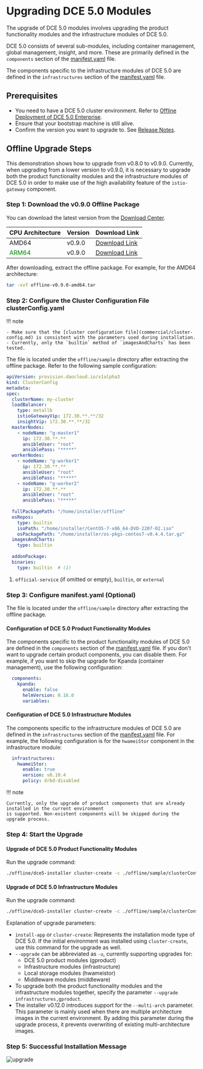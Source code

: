 # Upgrading DCE 5.0 Modules

The upgrade of DCE 5.0 modules involves upgrading the product functionality modules and the infrastructure modules of DCE 5.0.

DCE 5.0 consists of several sub-modules, including container management, global management, insight, and more.
These are primarily defined in the `components` section of the [manifest.yaml](commercial/manifest.md) file.

The components specific to the infrastructure modules of DCE 5.0 are defined in the `infrastructures` section of the [manifest.yaml](commercial/manifest.md) file.

## Prerequisites

- You need to have a DCE 5.0 cluster environment. Refer to [Offline Deployment of DCE 5.0 Enterprise](commercial/start-install.md).
- Ensure that your bootstrap machine is still alive.
- Confirm the version you want to upgrade to. See [Release Notes](release-notes.md).

## Offline Upgrade Steps

This demonstration shows how to upgrade from v0.8.0 to v0.9.0. Currently, when upgrading from a lower version
to v0.9.0, it is necessary to upgrade both the product functionality modules and the infrastructure modules
of DCE 5.0 in order to make use of the high availability feature of the `istio-gateway` component.

### Step 1: Download the v0.9.0 Offline Package

You can download the latest version from the [Download Center](../download/index.md).

| CPU Architecture | Version | Download Link                                                 |
| :--------------- | :------ | :----------------------------------------------------------- |
| AMD64            | v0.9.0  | [Download Link](https://proxy-qiniu-download-public.daocloud.io/DaoCloud_Enterprise/dce5/offline-v0.9.0-amd64.tar) |
| <font color="green">ARM64</font>           | v0.9.0  | [Download Link](https://proxy-qiniu-download-public.daocloud.io/DaoCloud_Enterprise/dce5/offline-v0.9.0-arm64.tar) |

After downloading, extract the offline package. For example, for the AMD64 architecture:

```bash
tar -xvf offline-v0.9.0-amd64.tar
```

### Step 2: Configure the Cluster Configuration File clusterConfig.yaml

!!! note

    - Make sure that the [cluster configuration file](commercial/cluster-config.md) is consistent with the parameters used during installation.
    - Currently, only the `builtin` method of `imagesAndCharts` has been tested.

The file is located under the `offline/sample` directory after extracting the offline package. Refer to the following sample configuration:

```yaml title="clusterConfig.yaml"
apiVersion: provision.daocloud.io/v1alpha3
kind: ClusterConfig
metadata:
spec:
  clusterName: my-cluster
  loadBalancer:
    type: metallb 
    istioGatewayVip: 172.30.**.**/32 
    insightVip: 172.30.**.**/32      
  masterNodes:
    - nodeName: "g-master1" 
      ip: 172.30.**.**
      ansibleUser: "root"
      ansiblePass: "*****"
  workerNodes:
    - nodeName: "g-worker1"
      ip: 172.30.**.**
      ansibleUser: "root"
      ansiblePass: "*****"
    - nodeName: "g-worker2"
      ip: 172.30.**.**
      ansibleUser: "root"
      ansiblePass: "*****"
 
  fullPackagePath: "/home/installer/offline"
  osRepos:
    type: builtin
    isoPath: "/home/installer/CentOS-7-x86_64-DVD-2207-02.iso"
    osPackagePath: "/home/installer/os-pkgs-centos7-v0.4.4.tar.gz"
  imagesAndCharts:
    type: builtin
 
  addonPackage:
  binaries:
    type: builtin  # (1)
```

1. `official-service` (if omitted or empty), `builtin`, or `external`

### Step 3: Configure manifest.yaml (Optional)

The file is located under the `offline/sample` directory after extracting the offline package.

#### Configuration of DCE 5.0 Product Functionality Modules

The components specific to the product functionality modules of DCE 5.0 are defined in the `components` section
of the [manifest.yaml](commercial/manifest.md) file. If you don't want to upgrade certain product components,
you can disable them. For example, if you want to skip the upgrade for Kpanda (container management),
use the following configuration:

```yaml title="manifest.yaml"
  components:
    kpanda:
      enable: false
      helmVersion: 0.16.0
      variables:
```

#### Configuration of DCE 5.0 Infrastructure Modules

The components specific to the infrastructure modules of DCE 5.0 are defined in the `infrastructures` section
of the [manifest.yaml](commercial/manifest.md) file. For example, the following configuration is for the
`hwameiStor` component in the infrastructure module:

```yaml title="manifest.yaml"
  infrastructures:
    hwameiStor:
      enable: true
      version: v0.10.4
      policy: drbd-disabled
```

!!! note

    Currently, only the upgrade of product components that are already installed in the current environment
    is supported. Non-existent components will be skipped during the upgrade process.

### Step 4: Start the Upgrade

#### Upgrade of DCE 5.0 Product Functionality Modules

Run the upgrade command:

```bash
./offline/dce5-installer cluster-create -c ./offline/sample/clusterConfig.yaml -m ./offline/sample/manifest.yaml --upgrade gproduct
```

#### Upgrade of DCE 5.0 Infrastructure Modules

Run the upgrade command:

```bash
./offline/dce5-installer cluster-create -c ./offline/sample/clusterConfig.yaml -m ./offline/sample/manifest.yaml --upgrade infrastructure
```

Explanation of upgrade parameters:

- `install-app` or `cluster-create`: Represents the installation mode type of DCE 5.0.
  If the initial environment was installed using `cluster-create`, use this command for the upgrade as well.
- `--upgrade` can be abbreviated as `-u`, currently supporting upgrades for:
    - DCE 5.0 product modules (gproduct)
    - Infrastructure modules (infrastructure)
    - Local storage modules (hwameistor)
    - Middleware modules (middleware)
- To upgrade both the product functionality modules and the infrastructure modules together,
  specify the parameter `--upgrade infrastructures,gproduct`.
- The installer v0.12.0 introduces support for the `--multi-arch` parameter.
  This parameter is mainly used when there are multiple architecture images in the current environment.
  By adding this parameter during the upgrade process, it prevents overwriting of existing multi-architecture images.

### Step 5: Successful Installation Message

![upgrade](https://docs.daocloud.io/daocloud-docs-images/docs/install/images/upgrade.png)
